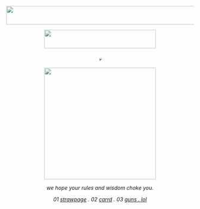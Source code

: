 <p align="center">
  <img width="700" height="50" src="https://files.catbox.moe/xva76n.webp">
</p>

<p align="center">
  <img width="300" height="50" src="https://files.catbox.moe/k0eigk.webp">
</p>

<h6 align="center">

💀

<p align="center">
  <img width="300" height="300" src="https://files.catbox.moe/ls9ap6.png">
</p>

we hope your rules and wisdom choke you. 

01 [strawpage]() . 02 [carrd]() . 03 [guns . lol](https://guns.lol/xcrucialx)


